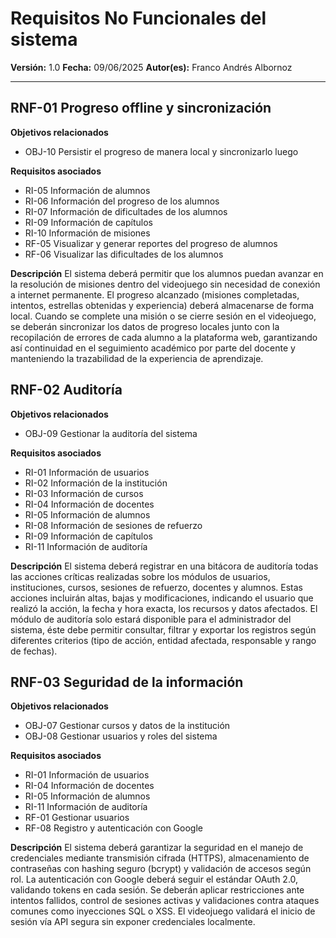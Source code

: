 # Requisitos No Funcionales del sistema

**Versión:** 1.0
**Fecha:** 09/06/2025
**Autor(es):** Franco Andrés Albornoz

---

## RNF-01 Progreso offline y sincronización

**Objetivos relacionados**

- OBJ-10 Persistir el progreso de manera local y sincronizarlo luego

**Requisitos asociados**

- RI-05 Información de alumnos
- RI-06 Información del progreso de los alumnos
- RI-07 Información de dificultades de los alumnos
- RI-09 Información de capítulos
- RI-10 Información de misiones
- RF-05 Visualizar y generar reportes del progreso de alumnos
- RF-06 Visualizar las dificultades de los alumnos

**Descripción**
El sistema deberá permitir que los alumnos puedan avanzar en la resolución de misiones dentro del videojuego sin necesidad de conexión a internet permanente. El progreso alcanzado (misiones completadas, intentos, estrellas obtenidas y experiencia) deberá almacenarse de forma local. Cuando se complete una misión o se cierre sesión en el videojuego, se deberán sincronizar los datos de progreso locales junto con la recopilación de errores de cada alumno a la plataforma web, garantizando así continuidad en el seguimiento académico por parte del docente y manteniendo la trazabilidad de la experiencia de aprendizaje.

## RNF-02 Auditoría

**Objetivos relacionados**

- OBJ-09 Gestionar la auditoría del sistema

**Requisitos asociados**

- RI-01 Información de usuarios
- RI-02 Información de la institución
- RI-03 Información de cursos
- RI-04 Información de docentes
- RI-05 Información de alumnos
- RI-08 Información de sesiones de refuerzo
- RI-09 Información de capítulos
- RI-11 Información de auditoría

**Descripción**
El sistema deberá registrar en una bitácora de auditoría todas las acciones críticas realizadas sobre los módulos de usuarios, instituciones, cursos, sesiones de refuerzo, docentes y alumnos. Estas acciones incluirán altas, bajas y modificaciones, indicando el usuario que realizó la acción, la fecha y hora exacta, los recursos y datos afectados.
El módulo de auditoría solo estará disponible para el administrador del sistema, éste debe permitir consultar, filtrar y exportar los registros según diferentes criterios (tipo de acción, entidad afectada, responsable y rango de fechas).

## RNF-03 Seguridad de la información

**Objetivos relacionados**

- OBJ-07 Gestionar cursos y datos de la institución
- OBJ-08 Gestionar usuarios y roles del sistema

**Requisitos asociados**

- RI-01 Información de usuarios
- RI-04 Información de docentes
- RI-05 Información de alumnos
- RI-11 Información de auditoría
- RF-01 Gestionar usuarios
- RF-08 Registro y autenticación con Google

**Descripción**
El sistema deberá garantizar la seguridad en el manejo de credenciales mediante transmisión cifrada (HTTPS), almacenamiento de contraseñas con hashing seguro (bcrypt) y validación de accesos según rol. La autenticación con Google deberá seguir el estándar OAuth 2.0, validando tokens en cada sesión. Se deberán aplicar restricciones ante intentos fallidos, control de sesiones activas y validaciones contra ataques comunes como inyecciones SQL o XSS. El videojuego validará el inicio de sesión vía API segura sin exponer credenciales localmente.
